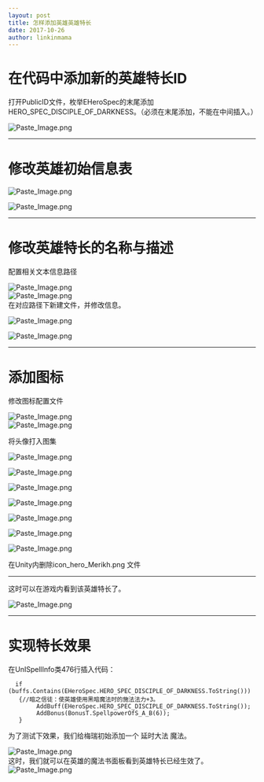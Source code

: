 ```yaml
---
layout: post
title: 怎样添加英雄英雄特长
date: 2017-10-26
author: linkinmama
---
```



# **在代码中添加新的英雄特长ID**    
    
打开PublicID文件，枚举EHeroSpec的末尾添加HERO_SPEC_DISCIPLE_OF_DARKNESS。（必须在末尾添加，不能在中间插入。）                

![Paste_Image.png](http://upload-images.jianshu.io/upload_images/2854160-27b3949a1ad5ffe1.png?imageMogr2/auto-orient/strip%7CimageView2/2/w/1240)     

---  

     
# **修改英雄初始信息表**        
![Paste_Image.png](http://upload-images.jianshu.io/upload_images/2854160-ea0533be0c765109.png?imageMogr2/auto-orient/strip%7CimageView2/2/w/1240)        

![Paste_Image.png](http://upload-images.jianshu.io/upload_images/2854160-4fa0bfdc0e615510.png?imageMogr2/auto-orient/strip%7CimageView2/2/w/1240)        


---  


# **修改英雄特长的名称与描述**    

配置相关文本信息路径        

![Paste_Image.png](http://upload-images.jianshu.io/upload_images/2854160-640c256b93549023.png?imageMogr2/auto-orient/strip%7CimageView2/2/w/1240)        
![Paste_Image.png](http://upload-images.jianshu.io/upload_images/2854160-413684e87c6f36e8.png?imageMogr2/auto-orient/strip%7CimageView2/2/w/1240)        
在对应路径下新建文件，并修改信息。        

![Paste_Image.png](http://upload-images.jianshu.io/upload_images/2854160-1716faf5ffbb9d69.png?imageMogr2/auto-orient/strip%7CimageView2/2/w/1240)        

![Paste_Image.png](http://upload-images.jianshu.io/upload_images/2854160-d074ce57d5eee9ee.png?imageMogr2/auto-orient/strip%7CimageView2/2/w/1240)        

---  


# **添加图标**        

修改图标配置文件        

![Paste_Image.png](http://upload-images.jianshu.io/upload_images/2854160-68a892d484162928.png?imageMogr2/auto-orient/strip%7CimageView2/2/w/1240)        
![Paste_Image.png](http://upload-images.jianshu.io/upload_images/2854160-43576536adbc01bd.png?imageMogr2/auto-orient/strip%7CimageView2/2/w/1240)        

将头像打入图集        

![Paste_Image.png](http://upload-images.jianshu.io/upload_images/2854160-42d46b5884a448c9.png?imageMogr2/auto-orient/strip%7CimageView2/2/w/1240)        

![Paste_Image.png](http://upload-images.jianshu.io/upload_images/2854160-ed7d535f28dae98f.png?imageMogr2/auto-orient/strip%7CimageView2/2/w/1240)        

![Paste_Image.png](http://upload-images.jianshu.io/upload_images/2854160-b5c5cc66ba2cb6ba.png?imageMogr2/auto-orient/strip%7CimageView2/2/w/1240)        

![Paste_Image.png](http://upload-images.jianshu.io/upload_images/2854160-2deb851892c9f8b7.png?imageMogr2/auto-orient/strip%7CimageView2/2/w/1240)        

![Paste_Image.png](http://upload-images.jianshu.io/upload_images/2854160-9bacf8f0302dd6f2.png?imageMogr2/auto-orient/strip%7CimageView2/2/w/1240)        

![Paste_Image.png](http://upload-images.jianshu.io/upload_images/2854160-5229892579cfa7ed.png?imageMogr2/auto-orient/strip%7CimageView2/2/w/1240)        

![Paste_Image.png](http://upload-images.jianshu.io/upload_images/2854160-bfa827617a1c9fb6.png?imageMogr2/auto-orient/strip%7CimageView2/2/w/1240)        


在Unity内删除icon_hero_Merikh.png 文件       

---  

 

这时可以在游戏内看到该英雄特长了。        

![Paste_Image.png](http://upload-images.jianshu.io/upload_images/2854160-fba33cfd8c87ca03.png?imageMogr2/auto-orient/strip%7CimageView2/2/w/1240)        

---  


# **实现特长效果**        
在UnISpellInfo类476行插入代码：        
```
  if (buffs.Contains(EHeroSpec.HERO_SPEC_DISCIPLE_OF_DARKNESS.ToString()))
   {//暗之信徒：使英雄使用黑暗魔法时的施法法力+3。
        AddBuff(EHeroSpec.HERO_SPEC_DISCIPLE_OF_DARKNESS.ToString());
        AddBonus(BonusT.SpellpowerOfS_A_B(6));
   }
```
为了测试下效果，我们给梅瑞初始添加一个 延时大法 魔法。        

![Paste_Image.png](http://upload-images.jianshu.io/upload_images/2854160-0ef9c94b00f91fe5.png?imageMogr2/auto-orient/strip%7CimageView2/2/w/1240)        
这时，我们就可以在英雄的魔法书面板看到英雄特长已经生效了。        
![Paste_Image.png](http://upload-images.jianshu.io/upload_images/2854160-e3d1a18f25430d24.png?imageMogr2/auto-orient/strip%7CimageView2/2/w/1240)        